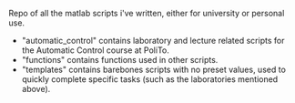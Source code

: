 Repo of all the matlab scripts i've written, either for university or personal use.
* "automatic_control" contains laboratory and lecture related scripts for the Automatic Control course at PoliTo.
* "functions" contains functions used in other scripts.
* "templates" contains barebones scripts with no preset values, used to quickly complete specific tasks (such as the laboratories mentioned above).
